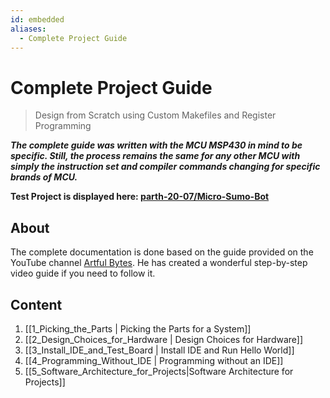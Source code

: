 ```yaml
---
id: embedded
aliases:
  - Complete Project Guide
---
```



# Complete Project Guide

> Design from Scratch using Custom Makefiles and Register Programming

***The complete guide was written with the MCU MSP430 in mind to be specific. Still, the process remains the same for any other MCU with simply the instruction set and compiler commands changing for specific brands of MCU.***

**Test Project is displayed here: [parth-20-07/Micro-Sumo-Bot](https://github.com/parth-20-07/Micro-Sumo-Bot)**


## About

The complete documentation is done based on the guide provided on the YouTube channel [Artful Bytes](https://www.youtube.com/playlist?list=PLS_iNJJVTtiRV0DZRDcTHnvAuDrKGPN40). He has created a wonderful step-by-step video guide if you need to follow it.

## Content

1. [[1_Picking_the_Parts | Picking the Parts for a System]]
2. [[2_Design_Choices_for_Hardware | Design Choices for Hardware]]
3. [[3_Install_IDE_and_Test_Board | Install IDE and Run Hello World]]
4. [[4_Programming_Without_IDE | Programming without an IDE]]
5. [[5_Software_Architecture_for_Projects|Software Architecture for Projects]]
